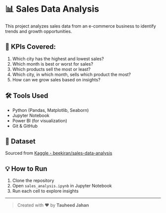 # 📊 Sales Data Analysis

This project analyzes sales data from an e-commerce business to identify trends and growth opportunities.

## 📌 KPIs Covered:
1. Which city has the highest and lowest sales?
2. Which month is best or worst for sales?
3. Which products sell the most or least?
4. Which city, in which month, sells which product the most?
5. How can we grow sales based on insights?

## 🛠 Tools Used
- Python (Pandas, Matplotlib, Seaborn)
- Jupyter Notebook
- Power BI (for visualization)
- Git & GitHub

## 📁 Dataset
Sourced from [Kaggle - beekiran/sales-data-analysis](https://www.kaggle.com/datasets/beekiran/sales-data-analysis)

## 💡 How to Run
1. Clone the repository
2. Open `sales_analysis.ipynb` in Jupyter Notebook
3. Run each cell to explore insights

---

> Created with ❤️ by **Tauheed Jahan**

